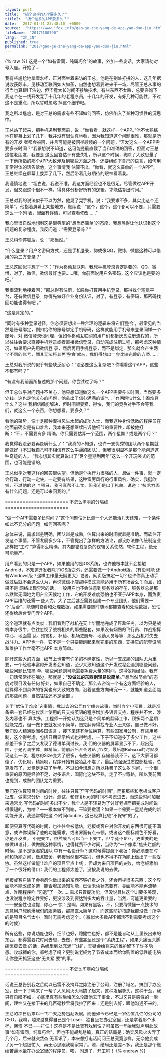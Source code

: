 ```yaml
---
layout: post
title:  "搞个这样的APP要多久？"
title2:  "搞个这样的APP要多久？"
date:   2017-01-01 23:48:10  +0800
source:  "https://www.jfox.info/gao-ge-zhe-yang-de-app-yao-duo-jiu.html"
fileName:  "20170100790"
lang:  "zh_CN"
published: true
permalink: "2017/gao-ge-zhe-yang-de-app-yao-duo-jiu.html"
---
```

{% raw %}
这是一个“如有雷同，纯属巧合”的故事，外加一些废话，大家请勿对号入座。开始了……

我有些尴尬地拿着水杯，正对面坐着来访的王总，他是在别处打拼的人，这几年据说收获颇丰，见移动互联网如火如荼，自然也想着要进来干一场，尽管王总从事的行当也算跟I T沾边，但毕竟太长时间不接触技术，有些东西不太熟，总要咨询下我这个在一线开发混了十几年的老程序员，十几年的开发，有好几种可能性，不过这不是重点，所以暂时忽略 掉这个细节吧。

我之所以尴尬，是对王总的需求有些不知如何回答，仿佛陷入了某种习惯性的沉思中。

王总站了起来，把手机递到我面前，说：“你看看，就这样一个APP。”他不太熟练地在屏幕上划了几下，我并没有很认真地看，因为我知道这个问题很难，那就是所有的开发 者都会被问，并且可能是被问得最频的一个问题：“开发这么一个APP需要多长时间？”我很想说不知道，这可能是最直截了当和准确的回答，但面对王总这位老朋友，我要是 这么回答估计有些失礼，所以这个时候，我除了大致思量了一下他所指的那个APP大致涉及到哪些方面之外，还要组织下自己的语言，如何用非常得体的话告诉他，这个事情我 估算不出。“你看，就这么简单的一个APP”，王总继续在屏幕上拨弄了几下，然后带着几分期待的眼神看着我。

我谨慎地说：“坦白说，我说不准，我这方面经验也不是很足，尽管做过APP开发，但又跟这个很不一样，得具体分析好所有的逻辑，才能估算出时间。”

王总对我的说法似乎不以为然，他晃了晃手机，说：“我要求不多，其实比这个还简单”，他指着屏幕上某些地方，继续说：“这个，这个，这个都可以不要，只需要这么一个列 表，里面有详情，可以查看修改……”

我心里很自然地想到这是很典型的“想当然简单”的态度，我想我得让他认识到这个问题的复杂程度，我反问道：“需要登录吗？”

王总稍作停顿后，说：“那当然。”

“什么登录？用户名密码方式，还是手机登录，抑或像QQ，微博，微信这种可以借用的第三方登录？”

王总这回似乎想了一下：“作为移动互联网，我想手机登录肯定是要的，QQ，微博，对了，微信，微信最好也要……哦，你前面说用户名密码，这个应该也是要的吧。”

我很流利地接着问：“那总得有注册，如果你打算用手机登录，那得找个短信平台，还有微信登录，你得先做好企业身份认证，对了，有登录，有密码，那密码找回功能也得有吧 。”

“这是肯定的。”

“同时有多种登录途径，你必须要想出一种合理的逻辑来将它们‘整合’，最常见的当然是账号绑定，例如给你的账号绑定手机号码，这样就能用手机号来登录同样一个账号，对 微信登录也同理，但如今移动互联网的用户们都挺厌恶注册流程的，所以往往会要求直接手机登录或者直接微信登录，自动完成注册过程，那考虑这种情况，如果用户先用微信登 录，然后再用手机登录，而不是绑定，那么就会产生两个不同的账号，而且无法将其再‘整合’起来，我们得想出一套比较完善的方案……”

王总对我所说的似乎有些缺乏耐心：“没必要这么复杂吧？你看看这个APP，这些不都有吗？”

“有没有我前面所描述的那个问题，你尝试过了吗？”

但王总似乎对问题并不关心，他只想知道做这么一个APP需要多长时间，当然要多少钱，这也是他关心的问题，他拿出了信心满满的语气：“有问题怕什么？困难算什么？这些 我相信都能解决，但时间很要紧，得快，我们的竞争对手不会等我们，就这么一个东西，你想想看，要多久？”

看他的架势，像十足那种混得风生水起的成功人士，而我这种身份低微的程序员在他面前确实是有口难言，我本来还想继续告诉他细节的重要性，却被他打断：“不，不需要有多 精确，你只需要估算一个范围，两个星期？或是两个月？”

我觉得我没必要再隐瞒什么了：“我真的不知道，也许一支优秀的团队两个星期就能做好（不过我自己可不相信有这么牛逼的团队），但我很明显不是那个能创造这种奇迹的人。 ”我心想其实就算说出了“两个星期到两年”这么一个开玩笑式的范围，也可能是错的。

王总似乎对我这样的回答很失望。但他是个执行力很强的人，想做一件事，就一定会行动，行动一定快，一定要有结果，这种雷厉风行的行事风格，确实，我挺欣赏，不过他的这 个项目，我可真帮不上忙，但我还是出于礼貌，说道：“技术方面有什么问题，还是可以来问我的。”

====================== 不怎么华丽的分隔线 ======================

“做一个APP需要多长时间？”这个问题估计比测一个人还能活几天还难，一个条件如此不充分的问题，如何回答呢？

总体来说，需求越是明确，团队越是成熟，估算出来的时间就越是准确。而软件开发这个事情，不管发展多少年，不管提出了怎样的方法论，都没办法像传统制造业那样把“工时 ”算得那么精确，其内部错综复杂的逻辑关系使然，软件工程，绝无可能量产。

用户看到的只是一个APP，如果他用的是iOS系统，也许他根本就不会接触Android，不知道开发者除了iOS版之外，还需要做一个Android版，（有没可能 还有Windows版？这样工作量无疑更大）或者，网页版搞定一切？也许你真正动手做过后就不会这么认为，再说微信小店那种模式真能适用于所有场合么？而且，如果不是 网络出现异常的话，一般用户也不会注意到服务器的存在，服务器总是那么默默无闻地为用户全天候地工作，它的开发难度恐怕也不亚于APP本身，而负责APP运维的还需一 些人力，大了之后甚至需要组建一个专业团队，他们需要一个“后台”，能随时查看和处理数据，如果需要随时随地都能查看和处理数据，恐怕还得给后台专门弄个APP。

这个道理就有点类似：我们看到了战机在天上华丽地完成了歼敌任务，以为只是战机本身很牛，往往忽视了战机相关的那些配套，如果没有娴熟的飞行员、作战指挥中心、地面雷 达、预警机、补给、机场或航母、地勤人员等等，那么战机将失去战斗力。APP也一样，它不是一个只要能跑起来就完事的东西，支持它的配套设施和维护工作丝毫不比APP 本身简单。

除开这些大的方面，细节上也带有许多的不确定性，所以一支成熟的团队尤为重要，一个经验丰富的开发者会知道，至少大致知道这个开发过程会遇到哪些问题，哪些问题比较简 单，哪些问题则可能需要耗费大量的时间，这得依赖经验。我有一句话常常挂在嘴边，那就是：“**没做过的东西别轻易说简单。**”“想当然简单”的态度对项目没有任何 好处，如果自己不确定，那么去咨询一个有这方面经验的人，就算得不到具体的答案也有大致的方向，沿着这些方向研究一下，就能知道会面临的那些问题，当然往往还不是全部 。

关于“低估了难度”这事情，我过去的公司有个经典故事，当时有个小项目，就是准备把一套已经在仪器上使用的只支持英语的程序增加多语言支持，程序并不大，涉及内容也不 算太多，工程师一开始认为这只是个简单的翻译工作，顶多两个星期就能完成，但一做下去就发现不简单，首先翻译得找专业人士来做，自己做不好，我们没人精通欧洲各国语言 ，接下来还有单位换算，有些国家用公制，有些用英制，这个得考虑，包括日期显示格式也得考虑，一下子不知道多了多少工作，这些都差不多了之后又发现了德语单词过长，我 们的仪器的屏幕显示不下，超出范围，于是再调字体，做精简，前前后后开会讨论了N次，最后想Release的时候发现这么一改，程序的Size变大了很多，有些仪器的 存储器装不下，这下大家可都傻了，优化呗，精简呗，程序开始有些凌乱不堪了，最后勉强通过质控部检验，总算发布了，发觉足足搞了半年。不过如今想想之所以耗费了这么多 时间，一个很重要的原因是经验不足，对多语言，国际化这块不熟，走了不少弯路，所以我前面也提到，成熟的团队尤为重要。

我们在估算项目时间的时候，往往只算了“写代码的时间”，而把那些和老板或客户扯皮，做需求分析，设计，测试，和修复bug的时间不考虑进去，而这些时间加起来通常比 写代码的时间多出不少，我个人是不轻易为了讨好老板而把完成时间说得很短的，为啥？——根本做不到嘛，干嘛要撒谎？如果一个需要一星期完成的新功能开发，我通常得把这 个时间double，这已经算比较“不保守”的了。

即便只算写代码的时间，也往往会被低估，老板或客户对你开发的东西很可能不满意，或许你误解了他的功能需求，或者界面有点卡顿，或者这个图标颜色不好看，你是开发者， 不是美工，虽然凑合可以当一下美工，但毕竟不专业，更重要的是做做UI设计，做做图这种事情，也得耗费不少时间，当你为“一个像素”焦头烂额的时候，是不是很渴望团队 中有一名设计师？这时候得提醒下老板：你必须要在时间和功能之间，做点取舍。老板当然很不高兴，但也不得不在功能上做出了一些妥协。虽然这样做能让难产的项目早点上线 ，但却为来日项目的失败，给老板添加了一个很好的借口：我们的工程师太差了，没按我说的去做。

老板或客户除了会抱怨你做出来的东西不够好看之外，还会再提很多东西：这个界面能不能改成多选，能否增加通知功能，已读未读状态要有，界面能不能再流畅点，昨晚程序咋 “闪退”了一次……需求只管提功能，但没说具体这个UI要多美观，也没说程序稳定性要好，更没涉及到要达到多大的吞吐量，当然，可能更重要的——安全性也没提，你心一 惊：是啊，如果有黑客，不，只要稍微懂一点技术的恶意用户想刷爆我们的服务器，那简直太简单了，而这些防护措施我都没做！所幸的是项目名气太小，暂时无需考虑这个。（ 貌似大多数APP都活不到需要考虑这个的时候）

所有这些，你说功能也好，细节也好，稳健性也好，都不是能自动从土里长出来的东西，都得需要花时间去想，去做，有些甚至还是个“系统工程”，如果头痛医头脚痛医脚去做 的话，系统里到处充满“飞线”，无疑会给将来的维护留下了许多隐患。攻城狮的你，都考虑了吗？更别说老板为了节省成本而给你购置的低性能电脑让你整天抓狂这些“无关紧 要”的事。

====================== 不怎么华丽的分隔线 ======================

话说王总告别我之后就以迅雷不及掩耳之势注册了公司，注册了域名，搞到了办公室，还一下子叫来了一帮子人风风火火地搞了起来，这种发展势头，这种干劲，我只有自叹不如 。心底里真有些后悔怎么没跟他去干事业，不过这只是感性的一瞬间，理性又在接下来的几百毫秒里将我拉了回来：还是别去好，跟他沟通不来的。

王总的项目后来以一飞冲天之势迅勐发展，而他如今已经是一家估值几亿的公司的CEO，我嘛，越来越觉得自己是个Loser，独自坐在办公室里，还是拿着那个水杯，懊恼 不已——打住！这样是不是比较有戏剧性？可虽然一开始我就声明此故事“如有雷同，纯属巧合”，但也不能胡乱瞎编，真正的结局是：确实风风火火弄了几个月，后来就突然杳 无音讯了，本来想打电话问问王总究竟怎样，无奈他变成了另一个超级忙人，再无心思跟我聊家常了。嗯，结局还是差不多，我还是那个继续苦逼地坐在办公室里的程序员，唉， 别想了，开工吧！
{% endraw %}